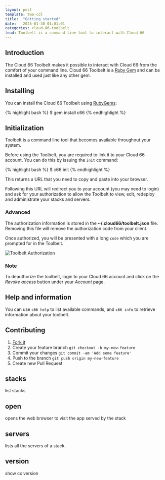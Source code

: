 ```yaml
---
layout: post
template: two-col
title:  "Getting started"
date:   2025-01-30 01:01:01
categories: cloud-66-toolbelt
lead: Toolbelt is a command line tool to interact with Cloud 66
---
```


## Introduction

The Cloud 66 Toolbelt makes it possible to interact with Cloud 66 from the comfort of your command line.
Cloud 66 Toolbelt is a [Ruby Gem](https://rubygems.org/gems/c66) and can be installed and used just like any other gem.

## Installing
You can install the Cloud 66 Toolbelt using [RubyGems](http://rubygems.org/):

{% highlight bash %}
$ gem install c66
{% endhighlight %}

## Initialization
Toolbelt is a command line tool that becomes available throughout your system.

Before using the Toolbelt, you are required to link it to your Cloud 66 account. You can do this by issuing the `init` command:

{% highlight bash %}
$ c66 init
{% endhighlight %}

This returns a URL that you need to copy and paste into your browser.

Following this URL will redirect you to your account (you may need to login) and ask for your authorization to allow the Toolbelt to view, edit, redeploy and administrate your stacks and servers.

<div class="notice">
	<h3>Advanced</h3>
    <p>The authorization information is stored in the <b>~/.cloud66/toolbelt.json</b> file. Removing this file will remove the authorization code from your client.</p>
</div>

Once authorized, you will be presented with a long `code` which you are prompted for in the Toolbelt.

![Toolbelt Authorization](http://cdn.cloud66.com/images/help/toolbelt_authorization.png)

<div class="notice notice-warning">
	<h3>Note</h3>
    <p>To deauthorize the toolbelt, login to your Cloud 66 account and click on the <i>Revoke access</i> button under your <i>Account</i> page.</p>
</div>

## Help and information
You can use `c66 help` to list available commands, and `c66 info` to retrieve information about your toolbelt.

## Contributing

1. [Fork it](https://github.com/cloud66/c66toolbelt)
2. Create your feature branch `git checkout -b my-new-feature`
3. Commit your changes `git commit -am 'Add some feature'`
4. Push to the branch `git push origin my-new-feature`
5. Create new Pull Request


##    stacks
list stacks
##    open
opens the web browser to visit the app served by the stack
##    servers
lists all the servers of a stack.
##    version
show cx version
